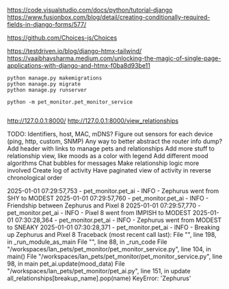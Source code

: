 https://code.visualstudio.com/docs/python/tutorial-django
https://www.fusionbox.com/blog/detail/creating-conditionally-required-fields-in-django-forms/577/


https://github.com/Choices-js/Choices


https://testdriven.io/blog/django-htmx-tailwind/
https://vaaibhavsharma.medium.com/unlocking-the-magic-of-single-page-applications-with-django-and-htmx-f0ba8d93be11


```
python manage.py makemigrations
python manage.py migrate
python manage.py runserver

python -m pet_monitor.pet_monitor_service


```

http://127.0.0.1:8000/
http://127.0.0.1:8000/view_relationships

TODO:
Identifiers, host, MAC, mDNS?
Figure out sensors for each device (ping, http, custom, SNMP)
Any way to better abstract the router info dump?
Add header with links to manage pets and relationships
Add more stuff to relationship view, like moods as a color with legend
Add different mood algorithms
Chat bubbles for messages
Make relationship logic more involved
Create log of activity
Have paginated view of activity in reverse chronological order


2025-01-01 07:29:57,753 - pet_monitor.pet_ai - INFO - Zephurus went from SHY to MODEST
2025-01-01 07:29:57,760 - pet_monitor.pet_ai - INFO - Friendship between Zephurus and Pixel 8
2025-01-01 07:29:57,770 - pet_monitor.pet_ai - INFO - Pixel 8 went from IMPISH to MODEST
2025-01-01 07:30:28,364 - pet_monitor.pet_ai - INFO - Zephurus went from MODEST to SNEAKY
2025-01-01 07:30:28,371 - pet_monitor.pet_ai - INFO - Breaking up Zephurus and Pixel 8
Traceback (most recent call last):
  File "<frozen runpy>", line 198, in _run_module_as_main
  File "<frozen runpy>", line 88, in _run_code
  File "/workspaces/lan_pets/pet_monitor/pet_monitor_service.py", line 104, in <module>
    main()
  File "/workspaces/lan_pets/pet_monitor/pet_monitor_service.py", line 98, in main
    pet_ai.update(mood_data)
  File "/workspaces/lan_pets/pet_monitor/pet_ai.py", line 151, in update
    all_relationships[breakup_name].pop(name)
KeyError: 'Zephurus'
